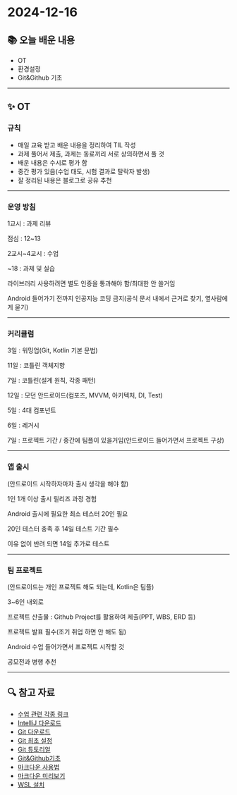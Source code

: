 # 2024-12-16

## 📚 오늘 배운 내용
- OT
- 환경설정
- Git&Github 기초

---

## ✨ OT
### 규칙

- 매일 교육 받고 배운 내용을 정리하여 TIL 작성
- 과제 풀어서 제출, 과제는 동료끼리 서로 상의하면서 풀 것
- 배운 내용은 수시로 평가 함
- 중간 평가 있음(수업 태도, 시험 결과로 탈락자 발생)
- 잘 정리된 내용은 블로그로 공유 추천

---

### 운영 방침

1교시 : 과제 리뷰

점심 : 12~13

2교시~4교시 : 수업

~18 : 과제 및 실습

라이브러리 사용하려면 별도 인증을 통과해야 함/최대한 안 쓸거임

Android 들어가기 전까지 인공지능 코딩 금지(공식 문서 내에서 근거로 찾기, 옆사람에게 묻기)

---

### 커리큘럼

3일 : 워밍업(Git, Kotlin 기본 문법)

11일 : 코틀린 객체지향

7일 : 코틀린(설계 원칙, 각종 패턴)

12일 : 모던 안드로이드(컴포즈, MVVM, 아키텍처, DI, Test)

5일 : 4대 컴포넌트

6일 : 레거시

7일 : 프로젝트 기간 / 중간에 팀플이 있을거임(안드로이드 들어가면서 프로젝트 구상)

---

### 앱 출시

(안드로이드 시작하자마자 출시 생각을 해야 함)

1인 1개 이상 출시 릴리즈 과정 경험

Android 출시에 필요한 최소 테스터 20인 필요

20인 테스터 충족 후 14일 테스트 기간 필수

이유 없이 반려 되면 14일 추가로 테스트

---

### 팀 프로젝트

(안드로이드는 개인 프로젝트 해도 되는데, Kotlin은 팀플)

3~6인 내외로

프로젝트 산출물 : Github Project를 활용하여 제출(PPT, WBS, ERD 등)

프로젝트 발표 필수(조기 취업 하면 안 해도 됨)

Android 수업 들어가면서 프로젝트 시작할 것

공모전과 병행 추천

---

## 🔍 참고 자료
- [수업 관련 각종 링크](https://docs.google.com/spreadsheets/d/1rp8D8_RqRMLOYnk1AZCe5h1CyNqYUd2M-FRjTdC0zBE/edit?usp=sharing)
- [IntelliJ 다운로드](https://www.jetbrains.com/idea/)
- [Git 다운로드](https://git-scm.com/)
- [Git 최초 설정](https://git-scm.com/book/ko/v2/%EC%8B%9C%EC%9E%91%ED%95%98%EA%B8%B0-Git-%EC%B5%9C%EC%B4%88-%EC%84%A4%EC%A0%95)
- [Git 튜토리얼](https://backlog.com/git-tutorial/ja/)
- [Git&Github기초](https://gist.github.com/ihoneymon/652be052a0727ad59601)
- [마크다운 사용법](https://gist.github.com/ihoneymon/652be052a0727ad59601)
- [마크다운 미리보기](https://markdownlivepreview.com/)
- [WSL 설치](https://learn.microsoft.com/ko-kr/windows/wsl/install)